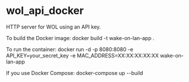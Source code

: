 # wol_api_docker
HTTP server for WOL using an API key.

To build the Docker image: docker build -t wake-on-lan-app .

To run the container: docker run -d -p 8080:8080 -e API_KEY=your_secret_key -e MAC_ADDRESS=XX:XX:XX:XX:XX wake-on-lan-app

If you use Docker Compose: docker-compose up --build
